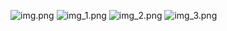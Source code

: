 ![img.png](/img/img.png)
![img_1.png](/img/img_1.png)
![img_2.png](/img/img_2.png)
![img_3.png](/img/img_3.png)